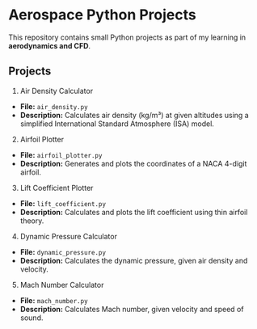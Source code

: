 # Aerospace Python Projects

This repository contains small Python projects as part of my learning in **aerodynamics and CFD**.

## Projects
1. Air Density Calculator
- **File:** `air_density.py`
- **Description:** Calculates air density (kg/m³) at given altitudes using a simplified International Standard Atmosphere (ISA) model.  

2. Airfoil Plotter
- **File:** `airfoil_plotter.py`
- **Description:** Generates and plots the coordinates of a NACA 4-digit airfoil.

3. Lift Coefficient Plotter
- **File:** `lift_coefficient.py`
- **Description:** Calculates and plots the lift coefficient using thin airfoil theory.

4. Dynamic Pressure Calculator
- **File:** `dynamic_pressure.py`
- **Description:** Calculates the dynamic pressure, given air density and velocity.

5. Mach Number Calculator
- **File:** `mach_number.py`
- **Description:** Calculates Mach number, given velocity and speed of sound.
